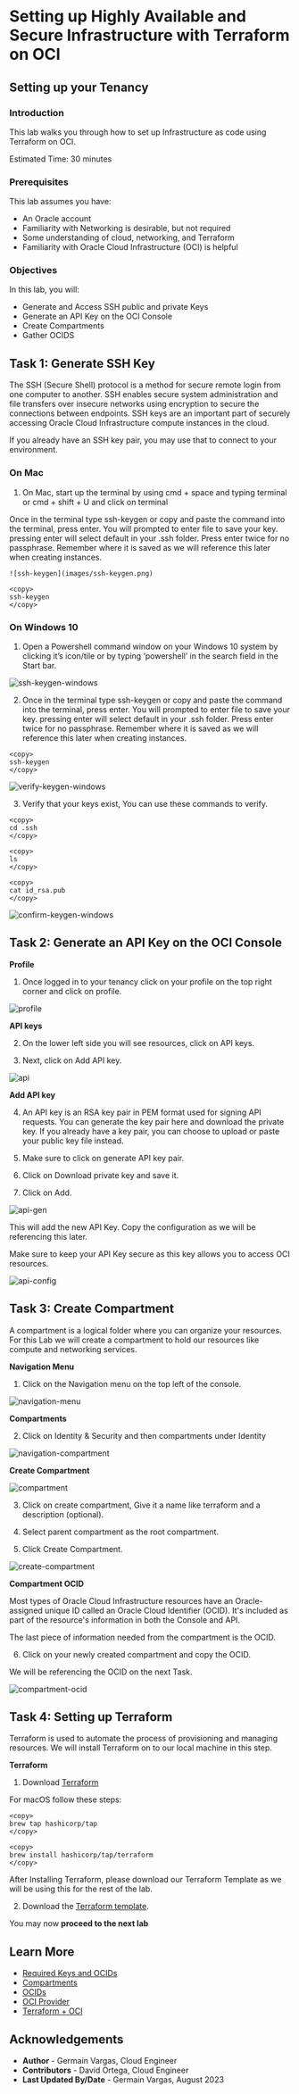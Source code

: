 # Setting up Highly Available and Secure Infrastructure with Terraform on OCI

## Setting up your Tenancy

### Introduction

This lab walks you through how to set up Infrastructure as code using Terraform on OCI. 

Estimated Time: 30 minutes

### Prerequisites

This lab assumes you have:
* An Oracle account
* Familiarity with Networking is desirable, but not required
* Some understanding of cloud, networking, and Terraform
* Familiarity with Oracle Cloud Infrastructure (OCI) is helpful

### Objectives

In this lab, you will:
* Generate and Access SSH public and private Keys
* Generate an API Key on the OCI Console
* Create Compartments
* Gather OCIDS


## Task 1: Generate SSH Key

The SSH (Secure Shell) protocol is a method for secure remote login from one computer to another. SSH enables secure system administration and file transfers over insecure networks using encryption to secure the connections between endpoints. SSH keys are an important part of securely accessing Oracle Cloud Infrastructure compute instances in the cloud.

If you already have an SSH key pair, you may use that to connect to your environment.

### **On Mac**

1. On Mac, start up the terminal by using cmd + space and typing terminal or cmd + shift + U and click on terminal

  Once in the terminal type ssh-keygen or copy and paste the command into the terminal, press enter. You will prompted to enter file to save your key. pressing enter will select default in your .ssh folder. Press enter twice for no passphrase. Remember where it is saved as we will reference this later when creating instances.

	![ssh-keygen](images/ssh-keygen.png)

  ```
  <copy>
  ssh-keygen
  </copy>
  ```

### **On Windows 10**

1. Open a Powershell command window on your Windows 10 system by clicking it’s icon/tile or by typing ‘powershell’ in the search field in the Start bar.

![ssh-keygen-windows](images/ssh-keygen-windows.png)

2. Once in the terminal type ssh-keygen or copy and paste the command into the terminal, press enter. You will prompted to enter file to save your key. pressing enter will select default in your .ssh folder. Press enter twice for no passphrase. Remember where it is saved as we will reference this later when creating instances.

```
<copy>
ssh-keygen
</copy>
```

![verify-keygen-windows](images/verify-keygen-windows.png)

3. Verify that your keys exist, You can use these commands to verify.

```
<copy>
cd .ssh
</copy>
```

```
<copy>
ls
</copy>
```

```
<copy>
cat id_rsa.pub
</copy>
```

![confirm-keygen-windows](images/confirm-keygen-windows.png)

## Task 2: Generate an API Key on the OCI Console

**Profile**

1. Once logged in to your tenancy click on your profile on the top right corner and click on profile.

  ![profile](images/profile.png)


**API keys**

2. On the lower left side you will see resources, click on API keys.

3. Next, click on Add API key.

![api](images/api.png)

**Add API key**

4. An API key is an RSA key pair in PEM format used for signing API requests. You can generate the key pair here and download the private key. If you already have a key pair, you can choose to upload or paste your public key file instead.

5. Make sure to click on generate API key pair. 
  
6. Click on Download private key and save it. 
    
7. Click on Add.

![api-gen](images/api-gen.png)

This will add the new API Key. Copy the configuration as we will be referencing this later.

Make sure to keep your API Key secure as this key allows you to access OCI resources.

![api-config](images/api-config.png)


## Task 3: Create Compartment

A compartment is a logical folder where you can organize your resources. For this Lab we will create a compartment to hold our resources like compute and networking services. 

**Navigation Menu**

1. Click on the Navigation menu on the top left of the console.

![navigation-menu](images/navigation-menu.png)

**Compartments**

2. Click on Identity & Security and then compartments under Identity

![navigation-compartment](images/navigation-compartment.png)

**Create Compartment**

![compartment](images/compartment.png)

3. Click on create compartment, Give it a name like terraform and a description (optional). 

4. Select parent compartment as the root compartment.

5. Click Create Compartment.

![create-compartment](images/create-compartment.png)

**Compartment OCID**

Most types of Oracle Cloud Infrastructure resources have an Oracle-assigned unique ID called an Oracle Cloud Identifier (OCID). It's included as part of the resource's information in both the Console and API.

The last piece of information needed from the compartment is the OCID.

6. Click on your newly created compartment and copy the OCID.

We will be referencing the OCID on the next Task. 

![compartment-ocid](images/compartment-ocid.png)

## Task 4: Setting up Terraform

  Terraform is used to automate the process of provisioning and managing resources. We will install Terraform on to our local machine in this step. 

**Terraform**
    
1. Download [Terraform](https://www.terraform.io/downloads.html/)

  For macOS follow these steps: 
  ```
  <copy>
  brew tap hashicorp/tap
  </copy>
  ```
  ```
  <copy>
  brew install hashicorp/tap/terraform
  </copy>
  ```

  After Installing Terraform, please download our Terraform Template as we will be using this for the rest of the lab. 
  
2. Download the [Terraform template](files/skeleton.zip).

You may now **proceed to the next lab** 

## Learn More

* [Required Keys and OCIDs](https://docs.oracle.com/en-us/iaas/Content/API/Concepts/apisigningkey.htm#Required_Keys_and_OCIDs)
* [Compartments](https://docs.oracle.com/en/cloud/foundation/cloud_architecture/governance/compartments.html#what-is-a-compartment)
* [OCIDs](https://docs.oracle.com/en-us/iaas/Content/General/Concepts/identifiers.htm)
* [OCI Provider](https://registry.terraform.io/providers/oracle/oci/latest/docs)
* [Terraform + OCI](https://developer.hashicorp.com/terraform/tutorials/oci-get-started)

## Acknowledgements
* **Author** - Germain Vargas, Cloud Engineer
* **Contributors** -  David Ortega, Cloud Engineer
* **Last Updated By/Date** - Germain Vargas, August 2023
